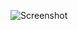 ![Screenshot](https://raw.githubusercontent.com/Cryakl/Ultimate-RAT-Collection/refs/heads/main/RemoteHack/Remote%20Hack%201.4/Screenshot.png)
